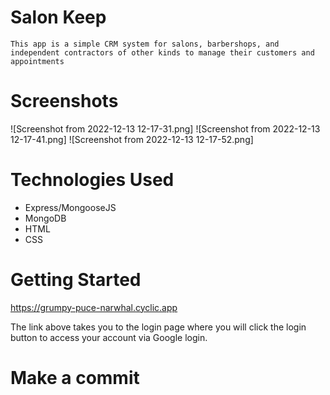 # Salon Keep    
    This app is a simple CRM system for salons, barbershops, and independent contractors of other kinds to manage their customers and appointments

# Screenshots
![Screenshot from 2022-12-13 12-17-31.png]
![Screenshot from 2022-12-13 12-17-41.png]
![Screenshot from 2022-12-13 12-17-52.png]

# Technologies Used
- Express/MongooseJS
- MongoDB
- HTML
- CSS

# Getting Started
https://grumpy-puce-narwhal.cyclic.app

The link above takes you to the login page where you will click the login button to access your account via Google login.

# Make a commit 
